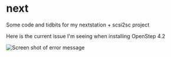 # next
Some code and tidbits for my nextstation + scsi2sc project

Here is the current issue I'm seeing when installing OpenStep 4.2

![Screen shot of error message](https://raw.githubusercontent.com/trodemaster/next/master/images/current_issue.jpg)